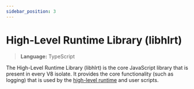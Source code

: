 ```yaml
---
sidebar_position: 3
---
```


# High-Level Runtime Library (libhlrt)

> **Language:** TypeScript

The High-Level Runtime Library (libhlrt) is the core JavaScript library that is
present in every V8 isolate. It provides the core functionality (such as logging)
that is used by the [high-level runtime](/architecture/hlrt) and user scripts.
